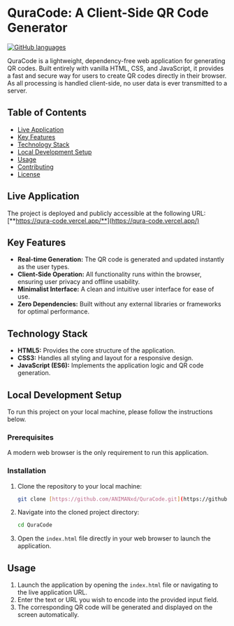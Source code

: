 # QuraCode: A Client-Side QR Code Generator

[![GitHub languages](https://img.shields.io/github/languages/top/ANIMANxd/QuraCode)](https://github.com/ANIMANxd/QuraCode)

QuraCode is a lightweight, dependency-free web application for generating QR codes. Built entirely with vanilla HTML, CSS, and JavaScript, it provides a fast and secure way for users to create QR codes directly in their browser. As all processing is handled client-side, no user data is ever transmitted to a server.

## Table of Contents

- [Live Application](#live-application)
- [Key Features](#key-features)
- [Technology Stack](#technology-stack)
- [Local Development Setup](#local-development-setup)
- [Usage](#usage)
- [Contributing](#contributing)
- [License](#license)

## Live Application

The project is deployed and publicly accessible at the following URL:
[**https://qura-code.vercel.app/**](https://qura-code.vercel.app/)

## Key Features

* **Real-time Generation:** The QR code is generated and updated instantly as the user types.
* **Client-Side Operation:** All functionality runs within the browser, ensuring user privacy and offline usability.
* **Minimalist Interface:** A clean and intuitive user interface for ease of use.
* **Zero Dependencies:** Built without any external libraries or frameworks for optimal performance.

## Technology Stack

* **HTML5:** Provides the core structure of the application.
* **CSS3:** Handles all styling and layout for a responsive design.
* **JavaScript (ES6):** Implements the application logic and QR code generation.

## Local Development Setup

To run this project on your local machine, please follow the instructions below.

### Prerequisites

A modern web browser is the only requirement to run this application.

### Installation

1.  Clone the repository to your local machine:
    ```sh
    git clone [https://github.com/ANIMANxd/QuraCode.git](https://github.com/ANIMANxd/QuraCode.git)
    ```
2.  Navigate into the cloned project directory:
    ```sh
    cd QuraCode
    ```
3.  Open the `index.html` file directly in your web browser to launch the application.

## Usage

1.  Launch the application by opening the `index.html` file or navigating to the live application URL.
2.  Enter the text or URL you wish to encode into the provided input field.
3.  The corresponding QR code will be generated and displayed on the screen automatically.


